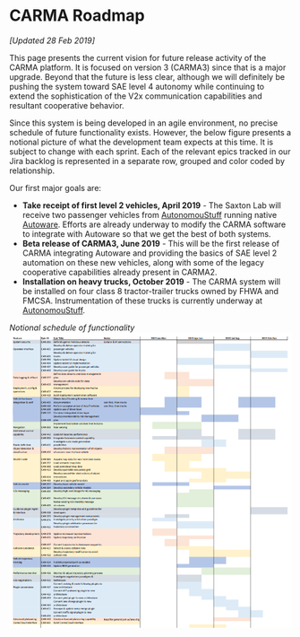 # CARMA Roadmap

*[Updated 28 Feb 2019]*

This page presents the current vision for future release activity of the CARMA platform.  It is focused on version 3 (CARMA3) since that is a major upgrade.
Beyond that the future is less clear, although we will definitely be pushing the system toward SAE level 4 autonomy while continuing to extend the sophistication of the V2x communication capabilities and resultant cooperative behavior.

Since this system is being developed in an agile environment, no precise schedule of future functionality exists.  However, the below figure presents a notional picture of what the development team expects at this time.  It is subject to change with each sprint.  Each of the relevant epics tracked in our Jira backlog is represented in a separate row, grouped and color coded by relationship.

Our first major goals are:
- **Take receipt of first level 2 vehicles, April 2019** - The Saxton Lab will receive two passenger vehicles from [AutonomouStuff](https://autonomoustuff.com) running native [Autoware](https://github.com/CPFL/Autoware).  Efforts are already underway to modify the CARMA software to integrate with Autoware so that we get the best of both systems.
- **Beta release of CARMA3, June 2019** - This will be the first release of CARMA integrating Autoware and providing the basics of SAE level 2 automation on these new vehicles, along with some of the legacy cooperative capabilities already present in CARMA2.
- **Installation on heavy trucks, October 2019** - The CARMA system will be installed on four class 8 tractor-trailer trucks owned by FHWA and FMCSA.  Instrumentation of these trucks is currently underway at [AutonomouStuff](https://autonomoustuff.com).

*Notional schedule of functionality*
![Table of epics showing title of each epic and the approximate months that each is to be worked on.](image/Roadmap_20190228.png)